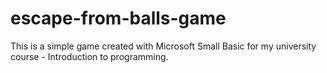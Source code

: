 # escape-from-balls-game
This is a simple game created with Microsoft Small Basic for my university course - Introduction to programming.
